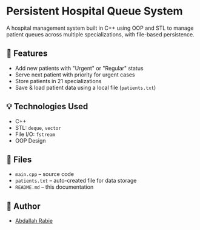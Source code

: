 # Persistent Hospital Queue System

A hospital management system built in C++ using OOP and STL to manage patient queues across multiple specializations, with file-based persistence.

## 🏥 Features
- Add new patients with "Urgent" or "Regular" status
- Serve next patient with priority for urgent cases
- Store patients in 21 specializations
- Save & load patient data using a local file (`patients.txt`)

## 💡 Technologies Used
- C++
- STL: `deque`, `vector`
- File I/O: `fstream`
- OOP Design

## 📂 Files
- `main.cpp` – source code
- `patients.txt` – auto-created file for data storage
- `README.md` – this documentation

## 🔗 Author
- [Abdallah Rabie](https://github.com/AbdallahRT)

